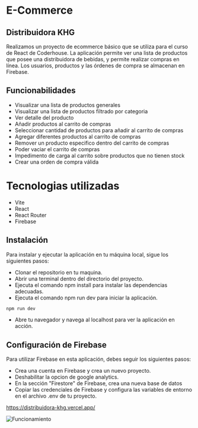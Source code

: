 # E-Commerce 
## Distribuidora KHG

Realizamos un proyecto de ecommerce básico que se utiliza para el curso de React de Coderhouse. La aplicación permite ver una lista de productos que posee una distribuidora de bebidas, y permite realizar compras en línea. Los usuarios, productos y las órdenes de compra se almacenan en Firebase.


## Funcionabilidades

- Visualizar una lista de productos generales
- Visualizar una lista de productos filtrado por categoria
- Ver detalle del producto
- Añadir productos al carrito de compras
- Seleccionar cantidad de productos para añadir al carrito de compras
- Agregar diferentes productos al carrito de compras
- Remover un producto especifico dentro del carrito de compras
- Poder vaciar el carrito de compras
- Impedimento de carga al carrito sobre productos que no tienen stock
- Crear una orden de compra válida

# Tecnologias utilizadas

- Vite
- React
- React Router
- Firebase

## Instalación

Para instalar y ejecutar la aplicación en tu máquina local, sigue los siguientes pasos:
- Clonar el repositorio en tu maquina.
- Abrir una terminal dentro del directorio del proyecto.
- Ejecuta el comando npm install para instalar las dependencias adecuadas.
- Ejecuta el comando npm run dev para iniciar la aplicación.
```sh
npm run dev
```
- Abre tu navegador y navega al localhost para ver la aplicación en acción.


## Configuración de Firebase

Para utilizar Firebase en esta aplicación, debes seguir los siguientes pasos:
- Crea una cuenta en Firebase y crea un nuevo proyecto.
- Deshabilitar la opcion de google analytics.
- En la sección "Firestore" de Firebase, crea una nueva base de datos
- Copiar las credenciales de Firebase y configura las variables de entorno en el archivo .env de tu proyecto.


https://distribuidora-khg.vercel.app/

![Funcionamiento](.docs/funcionamiento.gif)
